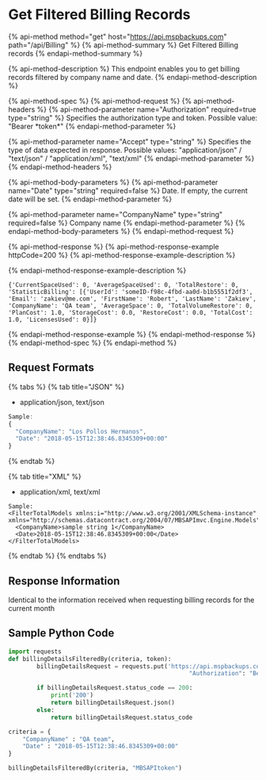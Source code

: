 # Get Filtered Billing Records

{% api-method method="get" host="https://api.mspbackups.com" path="/api/Billing" %}
{% api-method-summary %}
Get Filtered Billing records
{% endapi-method-summary %}

{% api-method-description %}
This endpoint enables you to get billing records filtered by company name and date.
{% endapi-method-description %}

{% api-method-spec %}
{% api-method-request %}
{% api-method-headers %}
{% api-method-parameter name="Authorization" required=true type="string" %}
Specifies the authorization type and token. Possible value: "Bearer \*token\*"
{% endapi-method-parameter %}

{% api-method-parameter name="Accept" type="string" %}
Specifies the type of data expected in response. Possible values: "application/json" / "text/json" / "application/xml", "text/xml"
{% endapi-method-parameter %}
{% endapi-method-headers %}

{% api-method-body-parameters %}
{% api-method-parameter name="Date" type="string" required=false %}
Date. If empty, the current date will be set.
{% endapi-method-parameter %}

{% api-method-parameter name="CompanyName" type="string" required=false %}
Company name
{% endapi-method-parameter %}
{% endapi-method-body-parameters %}
{% endapi-method-request %}

{% api-method-response %}
{% api-method-response-example httpCode=200 %}
{% api-method-response-example-description %}

{% endapi-method-response-example-description %}

```text
{'CurrentSpaceUsed': 0, 'AverageSpaceUsed': 0, 'TotalRestore': 0, 'StatisticBilling': [{'UserId': 'someID-f98c-4fbd-aa0d-b1b5551f2df3', 'Email': 'zakiev@me.com', 'FirstName': 'Robert', 'LastName': 'Zakiev', 'CompanyName': 'QA team', 'AverageSpace': 0, 'TotalVolumeRestore': 0, 'PlanCost': 1.0, 'StorageCost': 0.0, 'RestoreCost': 0.0, 'TotalCost': 1.0, 'LicensesUsed': 0}]}
```
{% endapi-method-response-example %}
{% endapi-method-response %}
{% endapi-method-spec %}
{% endapi-method %}

## Request Formats

{% tabs %}
{% tab title="JSON" %}
* application/json, text/json

```javascript
Sample:
{
  "CompanyName": "Los Pollos Hermanos",
  "Date": "2018-05-15T12:38:46.8345309+00:00"
}
```
{% endtab %}

{% tab title="XML" %}
* application/xml, text/xml

```markup
Sample:
<FilterTotalModels xmlns:i="http://www.w3.org/2001/XMLSchema-instance" xmlns="http://schemas.datacontract.org/2004/07/MBSAPImvc.Engine.Models">
  <CompanyName>sample string 1</CompanyName>
  <Date>2018-05-15T12:38:46.8345309+00:00</Date>
</FilterTotalModels>
```
{% endtab %}
{% endtabs %}

## Response Information

Identical to the information received when requesting billing records for the current month

## Sample Python Code

```python
import requests
def billingDetailsFilteredBy(criteria, token):
        billingDetailsRequest = requests.put('https://api.mspbackups.com/api/Billing', headers = {"Accept" : "application/json",
                                                   "Authorization": "Bearer " + token}, json = criteria)

        if billingDetailsRequest.status_code == 200:
            print('200')
            return billingDetailsRequest.json()
        else:
            return billingDetailsRequest.status_code

criteria = {
    "CompanyName" : "QA team",
    "Date" : "2018-05-15T12:38:46.8345309+00:00"
}

billingDetailsFilteredBy(criteria, "MBSAPItoken")
```


